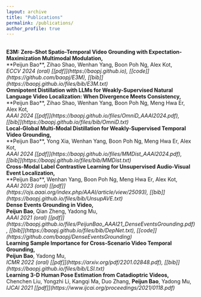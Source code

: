 ```yaml
---
layout: archive
title: "Publications"
permalink: /publications/
author_profile: true
---
```


<!-- 
<i><strong><font size="5" >A</font></strong></i>  
<strong>B</strong>, C  
<i>D</i>,  
[[E]()]   
<br/>
<font size="4" color="gray">F</font>
-->


<br/>
<strong>
E3M: Zero-Shot Spatio-Temporal Video Grounding with Expectation-Maximization Multimodal Modulation,</strong> 
<br />
**Peijun Bao**, Zihao Shao, Wenhan Yang, Boon Poh Ng, Alex Kot,<br />
<i>ECCV 2024 (oral) [[pdf]](https://baopj.github.io), [[code]](https://github.com/baopj/E3M),
[[bib]](https://baopj.github.io/files/bib/E3M.txt) 
</i>
<br/>


<strong>
Omnipotent Distillation with LLMs for Weakly-Supervised Natural Language Video Localization: When Divergence Meets Consistency,</strong> 
<br />
**Peijun Bao**, Zihao Shao, Wenhan Yang, Boon Poh Ng, Meng Hwa Er, Alex Kot,
<br />
<i>AAAI 2024  [[pdf]](https://baopj.github.io/files/OmniD_AAAI2024.pdf),
[[bib]](https://baopj.github.io/files/bib/OmniD.txt) 
</i>
<br/>

<strong> 
Local-Global Multi-Modal Distillation for Weakly-Supervised Temporal Video Grounding, </strong>
<br />
**Peijun Bao**, Yong Xia, Wenhan Yang, Boon Poh Ng, Meng Hwa Er, Alex Kot, 
<br />
<i>AAAI 2024 [[pdf]](https://baopj.github.io/files/MMDist_AAAI2024.pdf),
[[bib]](https://baopj.github.io/files/bib/MMDist.txt)
</i>
<br />

<strong> 
Cross-Modal Label Contrastive Learning for Unsupervised Audio-Visual Event Localization, </strong>
<br />
**Peijun Bao**, Wenhan Yang, Boon Poh Ng, Meng Hwa Er, Alex Kot,
<br />
<i> AAAI 2023 (oral) [[pdf]](https://ojs.aaai.org/index.php/AAAI/article/view/25093),
[[bib]](https://baopj.github.io/files/bib/UnsupAVE.txt)
</i>
<br />

<strong>
Dense Events Grounding in Video, 
</strong> 
<br/>
<strong>Peijun Bao</strong>, Qian Zheng, Yadong Mu,
<br/>
<i>AAAI 2021 (oral)
[[pdf]](https://baopj.github.io/files/PeijunBao_AAAI21_DenseEventsGrounding.pdf), 
[[bib]](https://baopj.github.io/files/bib/DepNet.txt),
[[code]](https://github.com/baopj/DenseEventsGrounding)
</i>
<br/>

<strong>
Learning Sample Importance for Cross-Scenario Video Temporal Grounding,
</strong> 
<br />
<strong>Peijun Bao</strong>, Yadong Mu,
<br />
<i>ICMR 2022 (oral) [[pdf]](https://arxiv.org/pdf/2201.02848.pdf),
[[bib]](https://baopj.github.io/files/bib/LSI.txt)
</i>
<br />


<strong>
Learning 3-D Human Pose Estimation from Catadioptric Videos,
</strong>
<br />
Chenchen Liu, Yongzhi Li, Kangqi Ma, Duo Zhang, <strong>Peijun Bao</strong>, Yadong Mu,
<br />
<i> 
IJCAI 2021 [[pdf]](https://www.ijcai.org/proceedings/2021/0118.pdf)
</i>